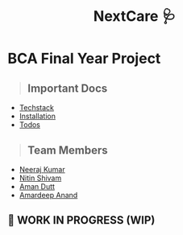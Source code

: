 <h1 align='center'>NextCare 🩺</h2>

# BCA Final Year Project

> ## Important Docs

- [Techstack](./docs/TECHSTACK.md)
- [Installation](./docs/INSTALLATION.md)
- [Todos](./docs/TODOS.md)

> ## Team Members

- [Neeraj Kumar](https://github.com/Ryuk-me)
- [Nitin Shivam](https://github.com/nitinshivam)
- [Aman Dutt](https://github.com/adgamerx)
- [Amardeep Anand](#null)

## 👷 WORK IN PROGRESS (WIP)
